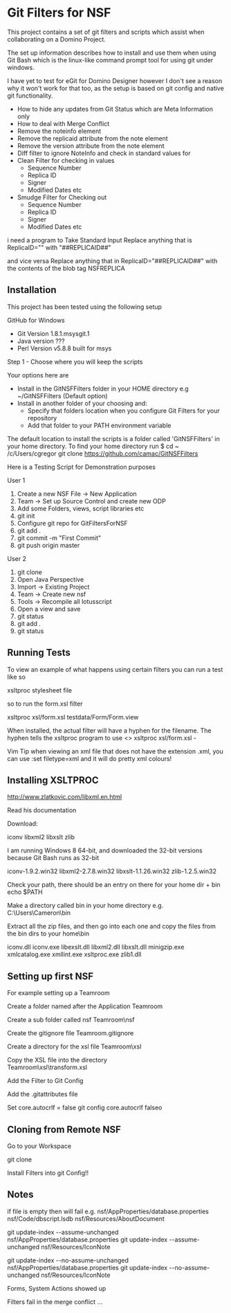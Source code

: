 Git Filters for NSF
===================

This project contains a set of git filters and scripts which assist when collaborating on a Domino Project.

The set up information describes how to install and use them when using Git Bash which is the linux-like command prompt tool for using git under windows.

I have yet to test for eGit for Domino Designer however I don't see a reason why it won't work for that too, as the setup is based on git config and native git functionality.

* How to hide any updates from Git Status which are Meta Information only
* How to deal with Merge Conflict
* Remove the noteinfo element
* Remove the replicaid attribute from the note element
* Remove the version attribute from the note element
* Diff filter to ignore NoteInfo and check in standard values for 
* Clean Filter for checking in values
  * Sequence Number
  * Replica ID
  * Signer
  * Modified Dates etc
* Smudge Filter for Checking out
  * Sequence Number
  * Replica ID
  * Signer
  * Modified Dates etc


i need a program to
Take Standard Input
Replace anything that is ReplicaID="" with "##REPLICAID##"

and vice versa
Replace anything that in ReplicaID="##REPLICAID##" with the contents of the blob tag NSFREPLICA


Installation
------------------

This project has been tested using the following setup

GitHub for Windows
  - Git Version 1.8.1.msysgit.1
  - Java version ???
  - Perl Version v5.8.8 built for msys

Step 1 - Choose where you will keep the scripts

Your options here are
  * Install in the GitNSFFilters folder in your HOME directory e.g ~/GitNSFFilters (Default option)
  * Install in another folder of your choosing and:
      * Specify that folders location when you configure Git Filters for your repository
      * Add that folder to your PATH environment variable 

The default location to install the scripts is a folder called 'GitNSFFilters' in your home directory. 
To find your home directory run 
$ cd ~
/c/Users/cgregor
git clone https://github.com/camac/GitNSFFilters


Here is a Testing Script for Demonstration purposes

User 1
1. Create a new NSF File -> New Application
1. Team -> Set up Source Control and create new ODP
1. Add some Folders, views, script libraries etc
1. git init
1. Configure git repo for GitFiltersForNSF
1. git add .
1. git commit -m "First Commit"
1. git push origin master

User 2
1. git clone <remote-repo-location>
1. Open Java Perspective
1. Import -> Existing Project
1. Team -> Create new nsf
1. Tools -> Recompile all lotusscript
1. Open a view and save
1. git status
1. git add .
1. git status


Running Tests
----------------

To view an example of what happens using certain filters you can run a test like so

xsltproc stylesheet file

so to run the form.xsl filter 

xsltproc xsl/form.xsl testdata/Form/Form.view

When installed, the actual filter will have a hyphen for the filename. The hyphen tells the xsltproc program to use <<stdin>>
xsltproc xsl/form.xsl -


Vim Tip
when viewing an xml file that does not have the extension .xml, you can use
:set filetype=xml
and it will do pretty xml colours!



Installing XSLTPROC
-------------------

http://www.zlatkovic.com/libxml.en.html

Read his documentation

Download:

iconv
libxml2
libxslt
zlib

I am running Windows 8 64-bit, and downloaded the 32-bit versions because Git Bash runs as 32-bit 

iconv-1.9.2.win32
libxml2-2.7.8.win32
libxslt-1.1.26.win32
zlib-1.2.5.win32

Check your path, there should be an entry on there for your home dir + bin
echo $PATH

Make a directory called bin in your home directory
e.g.
C:\Users\Cameron\bin

Extract all the zip files, and then go into each one and copy the files from the bin dirs to your home\bin 

iconv.dll
iconv.exe
libexslt.dll
libxml2.dll
libxslt.dll
minigzip.exe
xmlcatalog.exe
xmllint.exe
xsltproc.exe
zlib1.dll



Setting up first NSF
--------------------
For example setting up a Teamroom


Create a folder named after the Application
Teamroom

Create a sub folder called nsf
Teamroom\nsf

Create the gitignore file
Teamroom\.gitignore

Create a directory for the xsl file
Teamroom\xsl

Copy the XSL file into the directory  
Teamroom\xsl\transform.xsl

Add the Filter to Git Config

Add the .gitattributes file

Set core.autocrlf = false
git config core.autocrlf falseo

Cloning from Remote NSF
-----------------------
Go to your Workspace

git clone <repo> <directory>

Install Filters into git Config!!


Notes
-----

if file is empty then will fail e.g.
nsf/AppProperties/database.properties
nsf/Code/dbscript.lsdb
nsf/Resources/AboutDocument


git update-index --assume-unchanged nsf/AppProperties/database.properties
git update-index --assume-unchanged nsf/Resources/IconNote

git update-index --no-assume-unchanged nsf/AppProperties/database.properties
git update-index --no-assume-unchanged nsf/Resources/IconNote


Forms, System Actions showed up


Filters fail in the merge conflict ...

